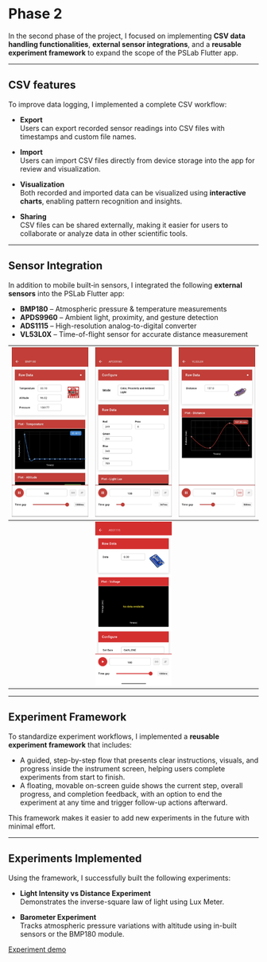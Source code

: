 # Phase 2

In the second phase of the project, I focused on implementing **CSV data handling functionalities**, **external sensor integrations**, and a **reusable experiment framework** to expand the scope of the PSLab Flutter app.

---

## CSV features

To improve data logging, I implemented a complete CSV workflow:

- **Export**  
  Users can export recorded sensor readings into CSV files with timestamps and custom file names.  

- **Import**  
  Users can import CSV files directly from device storage into the app for review and visualization.  

- **Visualization**  
  Both recorded and imported data can be visualized using **interactive charts**, enabling pattern recognition and insights.  

- **Sharing**  
  CSV files can be shared externally, making it easier for users to collaborate or analyze data in other scientific tools.  


---

## Sensor Integration

In addition to mobile built‑in sensors, I integrated the following **external sensors** into the PSLab Flutter app:

- **BMP180** – Atmospheric pressure & temperature measurements  
- **APDS9960** – Ambient light, proximity, and gesture detection  
- **ADS1115** – High-resolution analog-to-digital converter  
- **VL53L0X** – Time-of-flight sensor for accurate distance measurement  


| <img width="250" alt="BMP180" src="../images/bmp180.png" /> | <img width="250" alt="APDS9960" src="../images/apds9960.png" /> | <img width="250" alt="VL53L0X" src="../images/vl53l0x.png" /> |
| --- | --- | --- |
| | <img width="250" alt="ADS1115" src="../images/ads1115.png" /> | |

---

## Experiment Framework

To standardize experiment workflows, I implemented a **reusable experiment framework** that includes:

- A guided, step-by-step flow that presents clear instructions, visuals, and progress inside the instrument screen, helping users complete experiments from start to finish.
- A floating, movable on-screen guide shows the current step, overall progress, and completion feedback, with an option to end the experiment at any time and trigger follow-up actions afterward.  

This framework makes it easier to add new experiments in the future with minimal effort.  

---

## Experiments Implemented

Using the framework, I successfully built the following experiments:

- **Light Intensity vs Distance Experiment**  
  Demonstrates the inverse-square law of light using Lux Meter.  

- **Barometer Experiment**  
  Tracks atmospheric pressure variations with altitude using in-built sensors or the BMP180 module.  

[Experiment demo](images/experiment.mp4)
